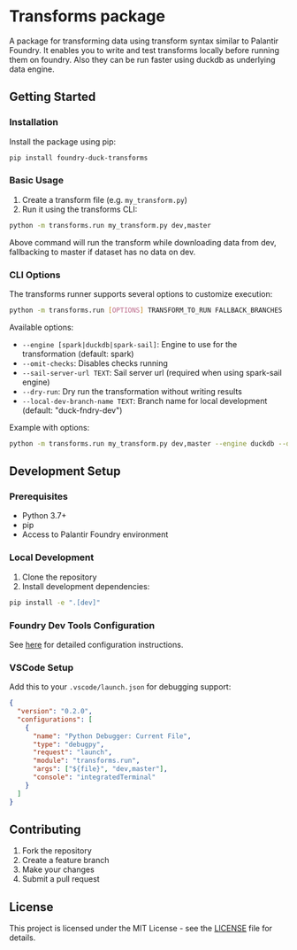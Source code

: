 # Transforms package

A package for transforming data using transform syntax similar to Palantir Foundry. It enables you to write and test transforms locally before running them on foundry. Also they can be run faster using duckdb as underlying data engine.

## Getting Started

### Installation

Install the package using pip:

```bash
pip install foundry-duck-transforms
```

### Basic Usage

1. Create a transform file (e.g. `my_transform.py`)
2. Run it using the transforms CLI:

```bash
python -m transforms.run my_transform.py dev,master
```

Above command will run the transform while downloading data from dev, fallbacking to master if dataset has no data on dev.

### CLI Options

The transforms runner supports several options to customize execution:

```bash
python -m transforms.run [OPTIONS] TRANSFORM_TO_RUN FALLBACK_BRANCHES
```

Available options:

- `--engine [spark|duckdb|spark-sail]`: Engine to use for the transformation (default: spark)
- `--omit-checks`: Disables checks running
- `--sail-server-url TEXT`: Sail server url (required when using spark-sail engine)
- `--dry-run`: Dry run the transformation without writing results
- `--local-dev-branch-name TEXT`: Branch name for local development (default: "duck-fndry-dev")

Example with options:

```bash
python -m transforms.run my_transform.py dev,master --engine duckdb --dry-run
```

## Development Setup

### Prerequisites

- Python 3.7+
- pip
- Access to Palantir Foundry environment

### Local Development

1. Clone the repository
2. Install development dependencies:

```bash
pip install -e ".[dev]"
```

### Foundry Dev Tools Configuration

See [here](https://emdgroup.github.io/foundry-dev-tools/configuration.html) for detailed configuration instructions.

### VSCode Setup

Add this to your `.vscode/launch.json` for debugging support:

```json
{
  "version": "0.2.0",
  "configurations": [
    {
      "name": "Python Debugger: Current File",
      "type": "debugpy",
      "request": "launch",
      "module": "transforms.run",
      "args": ["${file}", "dev,master"],
      "console": "integratedTerminal"
    }
  ]
}
```

## Contributing

1. Fork the repository
2. Create a feature branch
3. Make your changes
4. Submit a pull request

## License

This project is licensed under the MIT License - see the [LICENSE](LICENSE) file for details.
